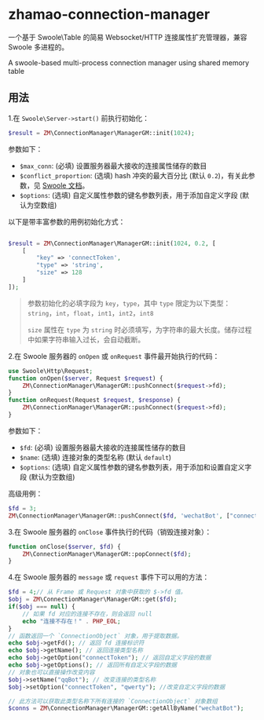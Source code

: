 # zhamao-connection-manager 
一个基于 Swoole\Table 的简易 Websocket/HTTP 连接属性扩充管理器，兼容 Swoole 多进程的。

A swoole-based multi-process connection manager using shared memory table

## 用法
1.在 `Swoole\Server->start()` 前执行初始化：
```php
$result = ZM\ConnectionManager\ManagerGM::init(1024);
```
参数如下：
- `$max_conn`: (必填) 设置服务器最大接收的连接属性储存的数目
- `$conflict_proportion`: (选填) hash 冲突的最大百分比 (默认 `0.2`)，有关此参数，见 [Swoole 文档](https://wiki.swoole.com/#/memory/table?id=__construct)。
- `$options`: (选填) 自定义属性参数的键名参数列表，用于添加自定义字段 (默认为空数组)

以下是带丰富参数的用例初始化方式：
```php

$result = ZM\ConnectionManager\ManagerGM::init(1024, 0.2, [
    [
        "key" => 'connectToken',
        "type" => 'string',
        "size" => 128
    ]
]);
```

> 参数初始化的必填字段为 `key`，`type`，其中 `type` 限定为以下类型：`string`，`int`，`float`，`int1`，`int2`，`int8`
> 
> `size` 属性在 `type` 为 `string` 时必须填写，为字符串的最大长度。储存过程中如果字符串输入过长，会自动截断。

2.在 Swoole 服务器的 `onOpen` 或 `onRequest` 事件最开始执行的代码：
```php
use Swoole\Http\Request;
function onOpen($server, Request $request) {
    ZM\ConnectionManager\ManagerGM::pushConnect($request->fd);
}
function onRequest(Request $request, $response) {
    ZM\ConnectionManager\ManagerGM::pushConnect($request->fd);
}
```
参数如下：
- `$fd`: (必填) 设置服务器最大接收的连接属性储存的数目
- `$name`: (选填) 连接对象的类型名称 (默认 `default`)
- `$options`: (选填) 自定义属性参数的键名参数列表，用于添加和设置自定义字段 (默认为空数组)

高级用例：
```php
$fd = 3;
ZM\ConnectionManager\ManagerGM::pushConnect($fd, 'wechatBot', ["connectToken" => 'abcde']);
```

3.在 Swoole 服务器的 `onClose` 事件执行的代码（销毁连接对象）：
```php
function onClose($server, $fd) {
    ZM\ConnectionManager\ManagerGM::popConnect($fd);
}
```

4.在 Swoole 服务器的 `message` 或 `request` 事件下可以用的方法：
```php
$fd = 4;// 从 Frame 或 Request 对象中获取的 $->fd 值。
$obj = ZM\ConnectionManager\ManagerGM::get($fd);
if($obj === null) {
    // 如果 fd 对应的连接不存在，则会返回 null
    echo "连接不存在！" . PHP_EOL;
}
// 函数返回一个 `ConnectionObject` 对象，用于提取数据。
echo $obj->getFd(); // 返回 fd 连接标识符
echo $obj->getName(); // 返回连接类型名称
echo $obj->getOption("connectToken"); // 返回自定义字段的数据
echo $obj->getOptions(); // 返回所有自定义字段的数据
// 对象也可以直接操作改变内容
$obj->setName("qqBot"); // 改变连接的类型名称
$obj->setOption("connectToken", "qwerty"); //改变自定义字段的数据

// 此方法可以获取此类型名称下所有连接的 `ConnectionObject` 对象数组
$conns = ZM\ConnectionManager\ManagerGM::getAllByName("wechatBot");
```
